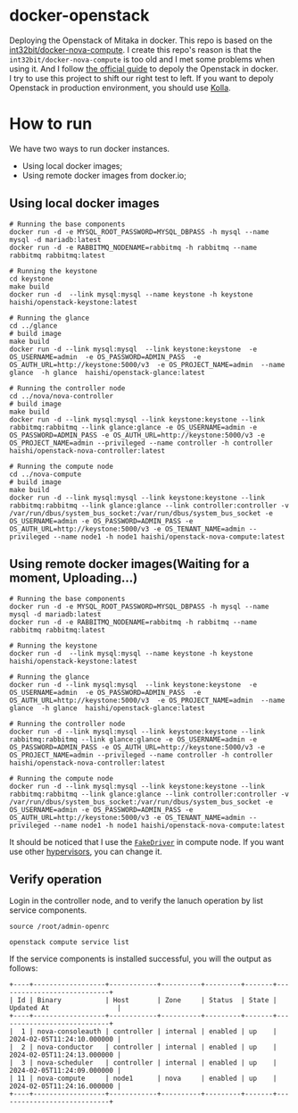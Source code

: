 # docker-openstack
Deploying the Openstack of Mitaka in docker. This repo is based on the [int32bit/docker-nova-compute](https://github.com/int32bit/docker-nova-compute). I create this repo's reason is that the `int32bit/docker-nova-compute` is too old and I met some problems when using it. And I follow [the official guide](https://docs.openstack.org/mitaka/install-guide-rdo/nova.html) to depoly the Openstack in docker.  
I try to use this project to shift our right test to left. If you want to depoly Openstack in production environment, you should use [Kolla](https://github.com/openstack/kolla).

# How to run
We have two ways to run docker instances.
- Using local docker images;
- Using remote docker images from docker.io;

## Using local docker images
```
# Running the base components
docker run -d -e MYSQL_ROOT_PASSWORD=MYSQL_DBPASS -h mysql --name mysql -d mariadb:latest
docker run -d -e RABBITMQ_NODENAME=rabbitmq -h rabbitmq --name rabbitmq rabbitmq:latest

# Running the keystone
cd keystone
make build
docker run -d  --link mysql:mysql --name keystone -h keystone haishi/openstack-keystone:latest

# Running the glance
cd ../glance
# build image
make build
docker run -d --link mysql:mysql  --link keystone:keystone  -e OS_USERNAME=admin  -e OS_PASSWORD=ADMIN_PASS  -e OS_AUTH_URL=http://keystone:5000/v3  -e OS_PROJECT_NAME=admin  --name glance  -h glance  haishi/openstack-glance:latest

# Running the controller node
cd ../nova/nova-controller
# build image
make build
docker run -d --link mysql:mysql --link keystone:keystone --link rabbitmq:rabbitmq --link glance:glance -e OS_USERNAME=admin -e OS_PASSWORD=ADMIN_PASS -e OS_AUTH_URL=http://keystone:5000/v3 -e OS_PROJECT_NAME=admin --privileged --name controller -h controller haishi/openstack-nova-controller:latest

# Running the compute node
cd ../nova-compute
# build image
make build
docker run -d --link mysql:mysql --link keystone:keystone --link rabbitmq:rabbitmq --link glance:glance --link controller:controller -v /var/run/dbus/system_bus_socket:/var/run/dbus/system_bus_socket -e OS_USERNAME=admin -e OS_PASSWORD=ADMIN_PASS -e OS_AUTH_URL=http://keystone:5000/v3 -e OS_TENANT_NAME=admin --privileged --name node1 -h node1 haishi/openstack-nova-compute:latest
```

## Using remote docker images(Waiting for a moment, Uploading...)
```shell
# Running the base components
docker run -d -e MYSQL_ROOT_PASSWORD=MYSQL_DBPASS -h mysql --name mysql -d mariadb:latest
docker run -d -e RABBITMQ_NODENAME=rabbitmq -h rabbitmq --name rabbitmq rabbitmq:latest

# Running the keystone
docker run -d  --link mysql:mysql --name keystone -h keystone haishi/openstack-keystone:latest

# Running the glance
docker run -d --link mysql:mysql  --link keystone:keystone  -e OS_USERNAME=admin  -e OS_PASSWORD=ADMIN_PASS  -e OS_AUTH_URL=http://keystone:5000/v3  -e OS_PROJECT_NAME=admin  --name glance  -h glance  haishi/openstack-glance:latest

# Running the controller node
docker run -d --link mysql:mysql --link keystone:keystone --link rabbitmq:rabbitmq --link glance:glance -e OS_USERNAME=admin -e OS_PASSWORD=ADMIN_PASS -e OS_AUTH_URL=http://keystone:5000/v3 -e OS_PROJECT_NAME=admin --privileged --name controller -h controller haishi/openstack-nova-controller:latest

# Running the compute node
docker run -d --link mysql:mysql --link keystone:keystone --link rabbitmq:rabbitmq --link glance:glance --link controller:controller -v /var/run/dbus/system_bus_socket:/var/run/dbus/system_bus_socket -e OS_USERNAME=admin -e OS_PASSWORD=ADMIN_PASS -e OS_AUTH_URL=http://keystone:5000/v3 -e OS_TENANT_NAME=admin --privileged --name node1 -h node1 haishi/openstack-nova-compute:latest
```
It should be noticed that I use the [`FakeDriver`](https://github.com/shihai1991/docker-openstack/blob/8afe254042ea7e16f6c800baa03d990e28d5fdb9/nova/nova-compute/nova.conf#L21) in compute node. If you want use other [hypervisors](https://github.com/openstack/nova/blob/681f6872fb3fbca290cfc3ff15d34b1d1ba6642d/doc/source/admin/configuration/hypervisors.rst), you can change it.

## Verify operation
Login in the controller node, and to verify the lanuch operation by list service components.
```shell
source /root/admin-openrc

openstack compute service list
```

If the service components is installed successful, you will the output as follows:
```shell
+----+------------------+------------+----------+---------+-------+----------------------------+
| Id | Binary           | Host       | Zone     | Status  | State | Updated At                 |
+----+------------------+------------+----------+---------+-------+----------------------------+
|  1 | nova-consoleauth | controller | internal | enabled | up    | 2024-02-05T11:24:10.000000 |
|  2 | nova-conductor   | controller | internal | enabled | up    | 2024-02-05T11:24:13.000000 |
|  3 | nova-scheduler   | controller | internal | enabled | up    | 2024-02-05T11:24:09.000000 |
| 11 | nova-compute     | node1      | nova     | enabled | up    | 2024-02-05T11:24:16.000000 |
+----+------------------+------------+----------+---------+-------+----------------------------+
```
